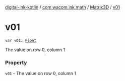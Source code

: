[digital-ink-kotlin](../../index.md) / [com.wacom.ink.math](../index.md) / [Matrix3D](index.md) / [v01](./v01.md)

# v01

`var v01: `[`Float`](https://kotlinlang.org/api/latest/jvm/stdlib/kotlin/-float/index.html)

The value on row 0, column 1

### Property

`v01` - The value on row 0, column 1